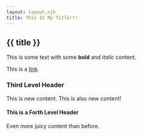 ```yaml
---
layout: layout.njk
title: This Is My Title!!!
---
```


## {{ title }}

This is some text with some **bold** and _italic_ content.

This is a [link](http://stungeye.com).

### Third Level Header

This is new content. This is also new content!

#### This is a Forth Level Header

Even more juicy content than before.
